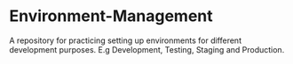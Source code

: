 # Environment-Management
A repository for practicing setting up environments for different development purposes. E.g Development, Testing, Staging and Production.

